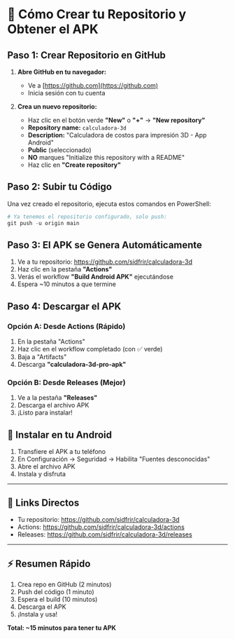 # 📱 Cómo Crear tu Repositorio y Obtener el APK

## Paso 1: Crear Repositorio en GitHub

1. **Abre GitHub en tu navegador:**
   - Ve a [https://github.com](https://github.com)
   - Inicia sesión con tu cuenta

2. **Crea un nuevo repositorio:**
   - Haz clic en el botón verde **"New"** o **"+"** → **"New repository"**
   - **Repository name:** `calculadora-3d`
   - **Description:** "Calculadora de costos para impresión 3D - App Android"
   - **Public** (seleccionado)
   - **NO** marques "Initialize this repository with a README"
   - Haz clic en **"Create repository"**

## Paso 2: Subir tu Código

Una vez creado el repositorio, ejecuta estos comandos en PowerShell:

```powershell
# Ya tenemos el repositorio configurado, solo push:
git push -u origin main
```

## Paso 3: El APK se Genera Automáticamente

1. Ve a tu repositorio: https://github.com/sidfrir/calculadora-3d
2. Haz clic en la pestaña **"Actions"**
3. Verás el workflow **"Build Android APK"** ejecutándose
4. Espera ~10 minutos a que termine

## Paso 4: Descargar el APK

### Opción A: Desde Actions (Rápido)
1. En la pestaña "Actions"
2. Haz clic en el workflow completado (con ✅ verde)
3. Baja a "Artifacts"
4. Descarga **"calculadora-3d-pro-apk"**

### Opción B: Desde Releases (Mejor)
1. Ve a la pestaña **"Releases"** 
2. Descarga el archivo APK
3. ¡Listo para instalar!

## 📲 Instalar en tu Android

1. Transfiere el APK a tu teléfono
2. En Configuración → Seguridad → Habilita "Fuentes desconocidas"
3. Abre el archivo APK
4. Instala y disfruta

---

## 🔗 Links Directos

- Tu repositorio: https://github.com/sidfrir/calculadora-3d
- Actions: https://github.com/sidfrir/calculadora-3d/actions
- Releases: https://github.com/sidfrir/calculadora-3d/releases

---

## ⚡ Resumen Rápido

1. Crea repo en GitHub (2 minutos)
2. Push del código (1 minuto)
3. Espera el build (10 minutos)
4. Descarga el APK
5. ¡Instala y usa!

**Total: ~15 minutos para tener tu APK**
